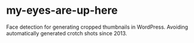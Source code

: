 my-eyes-are-up-here
===================

Face detection for generating cropped thumbnails in WordPress. Avoiding automatically generated crotch shots since 2013.
